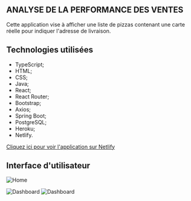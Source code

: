 ## ANALYSE DE LA PERFORMANCE DES VENTES
Cette application vise à afficher une liste de pizzas contenant une carte réelle pour indiquer l'adresse de livraison.

## Technologies utilisées
- TypeScript;
- HTML;
- CSS;
- Java;
- React;
- React Router;
- Bootstrap;
- Axios;
- Spring Boot;
- PostgreSQL;
- Heroku;
- Netlify.


[Cliquez ici pour voir l'application sur Netlify](https://alexpierini-sds2.netlify.app/)

## Interface d'utilisateur
![Home](../master/img/Page1.png)

![Dashboard](../main/img/Page2-1.png)
![Dashboard](../main/img/Page2-2.png)

